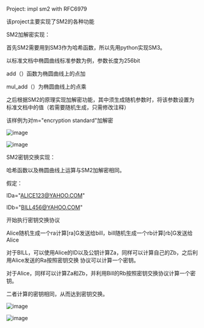 Project: impl sm2 with RFC6979

该project主要实现了SM2的各种功能

SM2加解密实现：

首先SM2需要用到SM3作为哈希函数，所以先用python实现SM3。

以标准文档中椭圆曲线标准参数为例，参数长度为256bit

add（）函数为椭圆曲线上的点加

mul_add（）为椭圆曲线上的点乘

之后根据SM2的原理实现加解密功能，其中须生成随机参数时，将该参数设置为标准文档中的值（若需要随机生成，只需修改注释）

该样例为对m="encryption standard"加解密

![image](https://user-images.githubusercontent.com/105588850/180980937-eeef797f-9ac5-45fd-9b75-22350fdec361.png)

![image](https://user-images.githubusercontent.com/105588850/180980967-e3523b2b-1f6e-40ce-a442-0cd7beeceb74.png)


SM2密钥交换实现：

哈希函数以及椭圆曲线上运算与SM2加解密相同。

假定：

IDa="ALICE123@YAHOO.COM"

IDb="BILL456@YAHOO.COM"

开始执行密钥交换协议

Alice随机生成一个ra计算[ra]G发送给bill，bill随机生成一个rb计算[rb]G发送给Alice

对于BILL，可以使用Alice的ID以及公钥计算Za，同样可以计算自己的Zb，之后利用Alice发送的Ra按照密钥交换
协议可以计算一个密钥。

对于Alice，同样可以计算Za和Zb，并利用Bill的Rb按照密钥交换协议计算一个密钥。

二者计算的密钥相同，从而达到密钥交换。

![image](https://user-images.githubusercontent.com/105588850/180982453-30fe9458-401a-4cf7-88ad-97b753644abc.png)

![image](https://user-images.githubusercontent.com/105588850/180982477-892506e0-a6bf-4aed-9718-b7e4a7c098c8.png)


